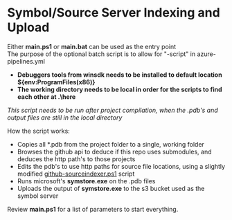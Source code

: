 # Symbol/Source Server Indexing and Upload

Either **main.ps1** or **main.bat** can be used as the entry point<br>
The purpose of the optional batch script is to allow for "-script" in azure-pipelines.yml

- **Debuggers tools from winsdk needs to be installed to default location ${env:ProgramFiles(x86)}**
- **The working directory needs to be local in order for the scripts to find each other at .\here**

*This script needs to be run after project compilation, when the .pdb's and output files are still in the local directory*

How the script works:

* Copies all *.pdb from the project folder to a single, working folder
* Browses the github api to deduce if this repo uses submodules, and deduces the http path's to those projects
* Edits the pdb's to use http paths for source file locations, using a slightly modified [github-sourceindexer.ps1](https://github.com/Haemoglobin/GitHub-Source-Indexer) script
* Runs microsoft's **symstore.exe** on the .pdb files
* Uploads the output of **symstore.exe** to the s3 bucket used as the symbol server

Review **main.ps1** for a list of parameters to start everything.
